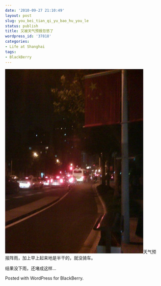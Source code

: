 ```yaml
---
date: '2010-09-27 21:10:49'
layout: post
slug: you_bei_tian_qi_yu_bao_hu_you_le
status: publish
title: 又被天气预报忽悠了
wordpress_id: '37818'
categories:
- Life at Shanghai
tags:
- BlackBerry
---
```


[![华山路湖南路](/images/in_post/img00003-20100927-1828-e1285596106864.jpg?w=225)](/images/in_post/img00003-20100927-1828-e1285596106864.jpg)天气预报阵雨，加上早上起来地是半干的，就没骑车。

结果没下雨，还堵成这样…



Posted with WordPress for BlackBerry.
